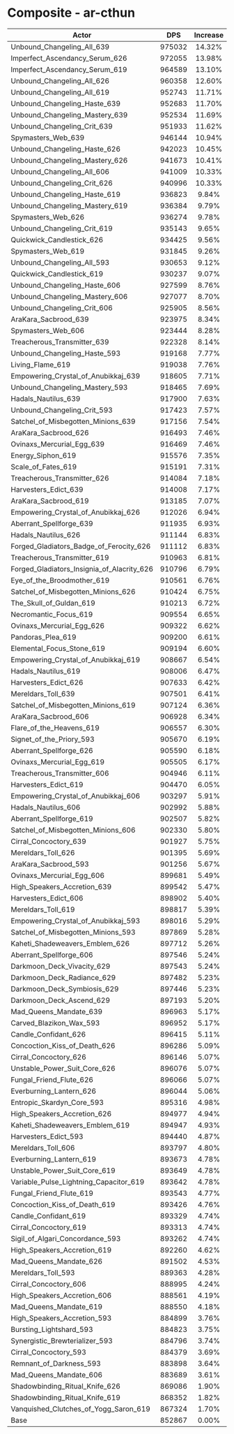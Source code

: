 # Composite - ar-cthun
| Actor | DPS | Increase |
|---|:---:|:---:|
|Unbound_Changeling_All_639|975032|14.32%|
|Imperfect_Ascendancy_Serum_626|972055|13.98%|
|Imperfect_Ascendancy_Serum_619|964589|13.10%|
|Unbound_Changeling_All_626|960358|12.60%|
|Unbound_Changeling_All_619|952743|11.71%|
|Unbound_Changeling_Haste_639|952683|11.70%|
|Unbound_Changeling_Mastery_639|952534|11.69%|
|Unbound_Changeling_Crit_639|951933|11.62%|
|Spymasters_Web_639|946144|10.94%|
|Unbound_Changeling_Haste_626|942023|10.45%|
|Unbound_Changeling_Mastery_626|941673|10.41%|
|Unbound_Changeling_All_606|941009|10.33%|
|Unbound_Changeling_Crit_626|940996|10.33%|
|Unbound_Changeling_Haste_619|936823|9.84%|
|Unbound_Changeling_Mastery_619|936384|9.79%|
|Spymasters_Web_626|936274|9.78%|
|Unbound_Changeling_Crit_619|935143|9.65%|
|Quickwick_Candlestick_626|934425|9.56%|
|Spymasters_Web_619|931845|9.26%|
|Unbound_Changeling_All_593|930653|9.12%|
|Quickwick_Candlestick_619|930237|9.07%|
|Unbound_Changeling_Haste_606|927599|8.76%|
|Unbound_Changeling_Mastery_606|927077|8.70%|
|Unbound_Changeling_Crit_606|925905|8.56%|
|AraKara_Sacbrood_639|923975|8.34%|
|Spymasters_Web_606|923444|8.28%|
|Treacherous_Transmitter_639|922328|8.14%|
|Unbound_Changeling_Haste_593|919168|7.77%|
|Living_Flame_619|919038|7.76%|
|Empowering_Crystal_of_Anubikkaj_639|918605|7.71%|
|Unbound_Changeling_Mastery_593|918465|7.69%|
|Hadals_Nautilus_639|917900|7.63%|
|Unbound_Changeling_Crit_593|917423|7.57%|
|Satchel_of_Misbegotten_Minions_639|917156|7.54%|
|AraKara_Sacbrood_626|916493|7.46%|
|Ovinaxs_Mercurial_Egg_639|916469|7.46%|
|Energy_Siphon_619|915576|7.35%|
|Scale_of_Fates_619|915191|7.31%|
|Treacherous_Transmitter_626|914084|7.18%|
|Harvesters_Edict_639|914008|7.17%|
|AraKara_Sacbrood_619|913185|7.07%|
|Empowering_Crystal_of_Anubikkaj_626|912026|6.94%|
|Aberrant_Spellforge_639|911935|6.93%|
|Hadals_Nautilus_626|911144|6.83%|
|Forged_Gladiators_Badge_of_Ferocity_626|911112|6.83%|
|Treacherous_Transmitter_619|910963|6.81%|
|Forged_Gladiators_Insignia_of_Alacrity_626|910796|6.79%|
|Eye_of_the_Broodmother_619|910561|6.76%|
|Satchel_of_Misbegotten_Minions_626|910424|6.75%|
|The_Skull_of_Guldan_619|910213|6.72%|
|Necromantic_Focus_619|909554|6.65%|
|Ovinaxs_Mercurial_Egg_626|909322|6.62%|
|Pandoras_Plea_619|909200|6.61%|
|Elemental_Focus_Stone_619|909194|6.60%|
|Empowering_Crystal_of_Anubikkaj_619|908667|6.54%|
|Hadals_Nautilus_619|908006|6.47%|
|Harvesters_Edict_626|907633|6.42%|
|Mereldars_Toll_639|907501|6.41%|
|Satchel_of_Misbegotten_Minions_619|907124|6.36%|
|AraKara_Sacbrood_606|906928|6.34%|
|Flare_of_the_Heavens_619|906557|6.30%|
|Signet_of_the_Priory_593|905670|6.19%|
|Aberrant_Spellforge_626|905590|6.18%|
|Ovinaxs_Mercurial_Egg_619|905505|6.17%|
|Treacherous_Transmitter_606|904946|6.11%|
|Harvesters_Edict_619|904470|6.05%|
|Empowering_Crystal_of_Anubikkaj_606|903297|5.91%|
|Hadals_Nautilus_606|902992|5.88%|
|Aberrant_Spellforge_619|902507|5.82%|
|Satchel_of_Misbegotten_Minions_606|902330|5.80%|
|Cirral_Concoctory_639|901927|5.75%|
|Mereldars_Toll_626|901395|5.69%|
|AraKara_Sacbrood_593|901256|5.67%|
|Ovinaxs_Mercurial_Egg_606|899681|5.49%|
|High_Speakers_Accretion_639|899542|5.47%|
|Harvesters_Edict_606|898902|5.40%|
|Mereldars_Toll_619|898817|5.39%|
|Empowering_Crystal_of_Anubikkaj_593|898016|5.29%|
|Satchel_of_Misbegotten_Minions_593|897869|5.28%|
|Kaheti_Shadeweavers_Emblem_626|897712|5.26%|
|Aberrant_Spellforge_606|897546|5.24%|
|Darkmoon_Deck_Vivacity_629|897543|5.24%|
|Darkmoon_Deck_Radiance_629|897482|5.23%|
|Darkmoon_Deck_Symbiosis_629|897446|5.23%|
|Darkmoon_Deck_Ascend_629|897193|5.20%|
|Mad_Queens_Mandate_639|896963|5.17%|
|Carved_Blazikon_Wax_593|896952|5.17%|
|Candle_Confidant_626|896415|5.11%|
|Concoction_Kiss_of_Death_626|896286|5.09%|
|Cirral_Concoctory_626|896146|5.07%|
|Unstable_Power_Suit_Core_626|896076|5.07%|
|Fungal_Friend_Flute_626|896066|5.07%|
|Everburning_Lantern_626|896044|5.06%|
|Entropic_Skardyn_Core_593|895316|4.98%|
|High_Speakers_Accretion_626|894977|4.94%|
|Kaheti_Shadeweavers_Emblem_619|894947|4.93%|
|Harvesters_Edict_593|894440|4.87%|
|Mereldars_Toll_606|893797|4.80%|
|Everburning_Lantern_619|893673|4.78%|
|Unstable_Power_Suit_Core_619|893649|4.78%|
|Variable_Pulse_Lightning_Capacitor_619|893642|4.78%|
|Fungal_Friend_Flute_619|893543|4.77%|
|Concoction_Kiss_of_Death_619|893426|4.76%|
|Candle_Confidant_619|893329|4.74%|
|Cirral_Concoctory_619|893313|4.74%|
|Sigil_of_Algari_Concordance_593|893262|4.74%|
|High_Speakers_Accretion_619|892260|4.62%|
|Mad_Queens_Mandate_626|891502|4.53%|
|Mereldars_Toll_593|889363|4.28%|
|Cirral_Concoctory_606|888995|4.24%|
|High_Speakers_Accretion_606|888561|4.19%|
|Mad_Queens_Mandate_619|888550|4.18%|
|High_Speakers_Accretion_593|884899|3.76%|
|Bursting_Lightshard_593|884823|3.75%|
|Synergistic_Brewterializer_593|884796|3.74%|
|Cirral_Concoctory_593|884379|3.69%|
|Remnant_of_Darkness_593|883898|3.64%|
|Mad_Queens_Mandate_606|883689|3.61%|
|Shadowbinding_Ritual_Knife_626|869086|1.90%|
|Shadowbinding_Ritual_Knife_619|868352|1.82%|
|Vanquished_Clutches_of_Yogg_Saron_619|867324|1.70%|
|Base|852867|0.00%|
